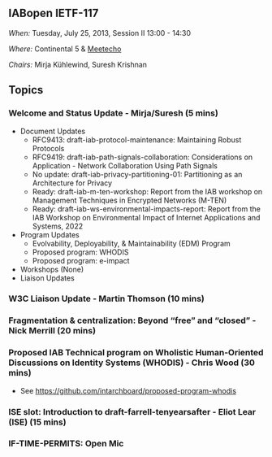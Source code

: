 ## IABopen IETF-117

*When:* Tuesday, July 25, 2013, Session II 13:00 - 14:30 

*Where:* Continental 5 & [Meetecho](https://meetings.conf.meetecho.com/ietf117/?group=iabopen&short=&item=1)

*Chairs:* Mirja Kühlewind, Suresh Krishnan 

## Topics

### Welcome and Status Update - Mirja/Suresh (5 mins)
* Document Updates
    - RFC9413: draft-iab-protocol-maintenance: Maintaining Robust Protocols
    - RFC9419: draft-iab-path-signals-collaboration: Considerations on Application - Network Collaboration Using Path Signals
    - No update: draft-iab-privacy-partitioning-01: Partitioning as an Architecture for Privacy
    - Ready: draft-iab-m-ten-workshop: Report from the IAB workshop on Management Techniques in Encrypted Networks (M-TEN)
    - Ready: draft-iab-ws-environmental-impacts-report: Report from the IAB Workshop on Environmental Impact of Internet Applications and Systems, 2022
* Program Updates
    - Evolvability, Deployability, & Maintainability (EDM) Program
    - Proposed program: WHODIS
    - Proposed program: e-impact
* Workshops (None)
* Liaison Updates
  
### W3C Liaison Update - Martin Thomson (10 mins)

### Fragmentation & centralization: Beyond “free” and “closed” - Nick Merrill (20 mins)

### Proposed IAB Technical program on Wholistic Human-Oriented Discussions on Identity Systems (WHODIS) - Chris Wood (30 mins)
* See https://github.com/intarchboard/proposed-program-whodis

### ISE slot: Introduction to draft-farrell-tenyearsafter - Eliot Lear (ISE) (15 mins)

### IF-TIME-PERMITS: Open Mic
